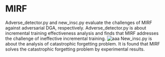 # MIRF

Adverse_detector.py and new_insc.py evaluate the challenges of MIRF against adversarial DGA, respectively.
Adverse_detector.py is about incremental training effectiveness analysis and finds that MIRF addresses the challenge of ineffective incremental training.
![aaa](https://github.com/abcdefdf/MIRF/edit/main/pic/Game3.png)
New_insc.py is about the analysis of catastrophic forgetting problem. It is found that MIRF solves the catastrophic forgetting problem by experimental results.
